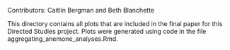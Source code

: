 Contributors: Caitlin Bergman and Beth Blanchette

This directory contains all plots that are included in the final paper for this Directed Studies project. Plots were generated using code in the file aggregating_anemone_analyses.Rmd.
